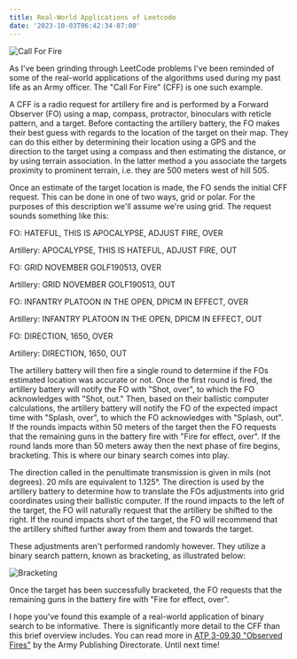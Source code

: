 ```yaml
---
title: Real-World Applications of Leetcode
date: '2023-10-03T06:42:34-07:00'
---
```

![Call For Fire](/img/blog/cff.jpg)

As I've been grinding through LeetCode problems I've been reminded of some of the real-world applications of the algorithms used during my past life as an Army officer.  The "Call For Fire" (CFF) is one such example.  

A CFF is a radio request for artillery fire and is performed by a Forward Observer (FO) using a map, compass, protractor, binoculars with reticle pattern, and a target.  Before contacting the artillery battery, the FO makes their best guess with regards to the location of the target on their map.  They can do this either by determining their location using a GPS and the direction to the target using a compass and then estimating the distance, or by using terrain association.  In the latter method a you associate the targets proximity to prominent terrain, i.e. they are 500 meters west of hill 505. 

Once an estimate of the target location is made, the FO sends the initial CFF request.  This can be done in one of two ways, grid or polar.  For the purposes of this description we'll assume we're using grid.  The request sounds something like this:

FO: HATEFUL, THIS IS APOCALYPSE, ADJUST FIRE, OVER

Artillery:  APOCALYPSE, THIS IS HATEFUL, ADJUST FIRE, OUT

FO: GRID NOVEMBER GOLF190513, OVER

Artillery: GRID NOVEMBER GOLF190513, OUT

FO: INFANTRY PLATOON IN THE OPEN, DPICM IN EFFECT, OVER

Artillery: INFANTRY PLATOON IN THE OPEN, DPICM IN EFFECT, OUT

FO: DIRECTION, 1650, OVER

Artillery: DIRECTION, 1650, OUT

The artillery battery will then fire a single round to determine if the FOs estimated location was accurate or not. Once the first round is fired, the artillery battery will notify the FO with "Shot, over", to which the FO acknowledges with "Shot, out." Then, based on their ballistic computer calculations, the artillery battery will notify the FO of the expected impact time with "Splash, over", to which the FO acknowledges with "Splash, out".  If the rounds impacts within 50 meters of the target then the FO requests that the remaining guns in the battery fire with "Fire for effect, over".  If the round lands more than 50 meters away then the next phase of fire begins, bracketing.  This is where our binary search comes into play.

The direction called in  the penultimate transmission is given in mils (not degrees). 20 mils are equivalent to 1.125°.  The direction is used by the artillery battery to determine how to translate the FOs adjustments into grid coordinates using their ballistic computer.  If the round impacts to the left of the target, the FO will naturally request that the artillery be shifted to the right.  If the round impacts short of the target, the FO will recommend that the artillery shifted further away from them and towards the target.

These adjustments aren't performed randomly however.  They utilize a binary search pattern, known as bracketing, as illustrated below:

![Bracketing](/img/blog/bracketing.png)

Once the target has been successfully bracketed, the FO requests that the remaining guns in the battery fire with "Fire for effect, over".

I hope you've found this example of a real-world application of binary search to be informative.  There is significantly more detail to the CFF than this brief overview includes.  You can read more in [ATP 3-09.30 "Observed Fires"](chrome-extension://efaidnbmnnnibpcajpcglclefindmkaj/https://armypubs.army.mil/epubs/DR_pubs/DR_a/pdf/web/ARN5011_ATP%203-09x30%20FINAL%20WEB.pdf) by the Army Publishing Directorate.  Until next time!

